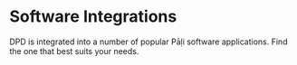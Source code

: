 # Software Integrations

DPD is integrated into a number of popular Pāḷi software applications. Find the one that best suits your needs.
